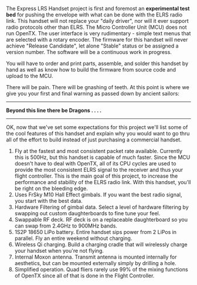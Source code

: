 
The Express LRS Handset project is first and foremost an **experimental test bed** for pushing the envelope with what can be done with the ELRS radio link.  This handset will not replace your "daily driver", nor will it ever support radio protocols other than ELRS.  The Micro Controller Unit (MCU) does not run OpenTX.  The user interface is very rudimentary - simple text menus that are selected with a rotary encoder.  The firmware for this handset will never achieve "Release Candidate", let alone "Stable" status or be assigned a version number.  The software will be a continuous work in progress.

You will have to order and print parts, assemble, and solder this handset by hand as well as know how to build the firmware from source code and upload to the MCU.  

There will be pain.  There will be gnashing of teeth.  At this point is where we give you your first and final warning as passed down by ancient sailors:

***********************************************************
**Beyond this line there be Dragons . . . .**
***********************************************************

OK, now that we've set some expectations for this project we'll list some of the cool features of this handset and explain why you would want to go thru all of the effort to build instead of just purchasing a commercial handset.

1. Fly at the fastest and most consistent packet rate available.  Currently this is 500Hz, but this handset is capable of much faster.  Since the MCU doesn't have to deal with OpenTX, all of its CPU cycles are used to provide the most consistent ELRS signal to the receiver and thus your flight controller.  This is the main goal of this project, to increase the performance and stability of the ELRS radio link.  With this handset, you'll be right on the bleeding edge.
2. Uses FrSky M10 Hall Effect gimbals.  If you want the best radio signal, you start with the best data.
3. Hardware Filtering of gimbal data.  Select a level of hardware filtering by swapping out custom daughterboards to fine tune your feel.
4. Swappable RF deck.  RF deck is on a replaceable daughterboard so you can swap from 2.4GHz to 900MHz bands.
5. 1S2P 18650 LiPo battery.  Entire handset sips power from 2 LiPos in parallel.  Fly an entire weekend without charging.
6. Wireless Qi charging.  Build a charging cradle that will wirelessly charge your handset when you're not flying.
7. Internal Moxon antenna.  Transmit antenna is mounted internally for aesthetics, but can be mounted externally simply by drilling a hole.
8. Simplified operation.  Quad fliers rarely use 99% of the mixing functions of OpenTX since all of that is done in the Flight Controller. 
